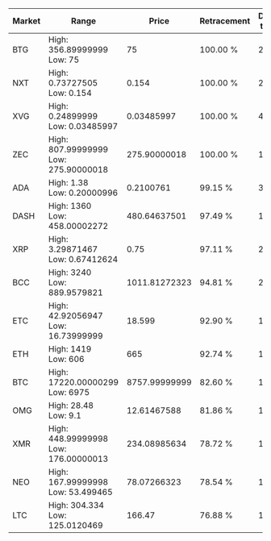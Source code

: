 | Market | Range | Price| Retracement | Doubles to 50% |
| --- | --- | --- | --- | --- |
| BTG | High: 356.89999999<br />Low: 75 | 75 | 100.00 % | 2.88 |
| NXT | High: 0.73727505<br />Low: 0.154 | 0.154 | 100.00 % | 2.89 |
| XVG | High: 0.24899999<br />Low: 0.03485997 | 0.03485997 | 100.00 % | 4.07 |
| ZEC | High: 807.99999999<br />Low: 275.90000018 | 275.90000018 | 100.00 % | 1.96 |
| ADA | High: 1.38<br />Low: 0.20000996 | 0.2100761 | 99.15 % | 3.76 |
| DASH | High: 1360<br />Low: 458.00002272 | 480.64637501 | 97.49 % | 1.89 |
| XRP | High: 3.29871467<br />Low: 0.67412624 | 0.75 | 97.11 % | 2.65 |
| BCC | High: 3240<br />Low: 889.9579821 | 1011.81272323 | 94.81 % | 2.04 |
| ETC | High: 42.92056947<br />Low: 16.73999999 | 18.599 | 92.90 % | 1.60 |
| ETH | High: 1419<br />Low: 606 | 665 | 92.74 % | 1.52 |
| BTC | High: 17220.00000299<br />Low: 6975 | 8757.99999999 | 82.60 % | 1.38 |
| OMG | High: 28.48<br />Low: 9.1 | 12.61467588 | 81.86 % | 1.49 |
| XMR | High: 448.99999998<br />Low: 176.00000013 | 234.08985634 | 78.72 % | 1.33 |
| NEO | High: 167.99999998<br />Low: 53.499465 | 78.07266323 | 78.54 % | 1.42 |
| LTC | High: 304.334<br />Low: 125.0120469 | 166.47 | 76.88 % | 1.29 |
